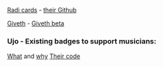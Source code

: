 [Radi cards](https://radi.cards) - [their Github](https://github.com/RadiCards/radi.cards)

[Giveth](https://giveth.io) - [Giveth beta](https://beta.giveth.io/)

### Ujo - Existing badges to support musicians:
[What](https://blog.ujomusic.com/the-ego-badge-a54b53561abf) and [why](https://blog.ujomusic.com/supporting-musicians-introducing-digital-collectible-patronage-badges-72758d20734d)
[Their code](https://github.com/UjoTeam/contracts-badges)

